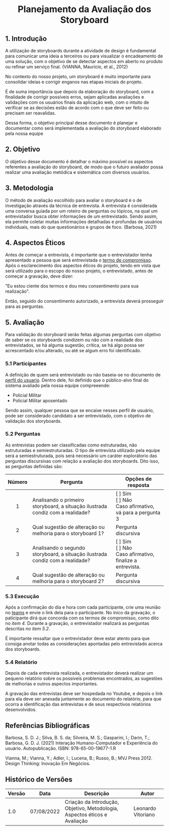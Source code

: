 # <center> Planejamento da Avaliação dos Storyboard


## 1. Introdução

A utilização de storyboards durante a atividade de design é fundamental para comunicar uma ideia a terceiros ou para visualizar o encadeamento de uma solução, com o objetivo de se detectar aspectos em aberto no produto ou refinar um serviço final. (VIANNA, Maurício, et al., 2012)

No contexto do nosso projeto, um storyboard é muito importante para consolidar ideias e corrigir enganos nas etapas iniciais do projeto.

É de suma importância que depois da elaboração do storyboard, com a finalidade de corrigir possíveis erros, 
sejam aplicadas avaliações e validações com os usuários finais da aplicação web, com o intuito de verificar se as decisões estão de acordo com o que deve ser feito ou precisam ser reavalidas.

Dessa forma, o objetivo principal desse documento é planejar e documentar como será implementada a avaliação do storyboard elaborado pela nossa equipe


## 2. Objetivo

O objetivo desse documento é detalhar o máximo possível os aspectos referentes a avaliação do storyboard, de modo que o futuro avaliador possa realizar uma avaliação metódica e sistemática com diversos usuários.

## 3. Metodologia

O método de avaliação escolhido para avaliar o storyboard é o de investigação através da técnica de entrevista.
A entrevista é considerada uma conversa guiada por um roteiro de perguntas ou tópicos, na qual um entrevistador busca obter informações de um entrevistado. Sendo assim, ela permite coletar muitas informações detalhadas e profundas de usuários individuais, mais do que questionários e grupos de foco. (Barbosa, 2021)

## 4. Aspectos Éticos 

Antes de começar a entrevista, é importante que o entrevistador tenha apresentado a pessoa que será entrevistada o <a href="https://interacao-humano-computador.github.io/2022.1-PMDF/#/analise_de_requisitos/aspectos_eticos">termo de compromisso</a>. Após o esclarecimento dos aspectos éticos do projeto, tendo em vista que será utilizado para o escopo do nosso projeto, o entrevistado, antes de começar a gravação, deve dizer:

"Eu estou ciente dos termos e dou meu consentimento para sua realização".

Então, seguido do consentimento autorizado, a entrevista deverá prosseguir para as perguntas.

## 5. Avaliação

Para validação do storyboard serão feitas algumas perguntas com objetivo de saber se os storyboards condizem ou não com a realidade dos entrevistados, se há alguma sugestão, crítica, se há algo possa ser acrescentado e/ou alterado, ou até se algum erro foi identificado.

### 5.1 Participantes

A definição de quem será entrevistado ou não baseia-se no documento de <a href="https://interacao-humano-computador.github.io/2022.1-PMDF/#/analise_de_requisitos/perfil_do_usuario">perfil do usuario</a>. Dentro dele, foi definido que o público-alvo final do sistema avaliado pela nossa equipe compreeende:

- Policial Militar
- Policial Militar aposentado

Sendo assim, qualquer pessoa que se encaixe nesses perfil de usuário, pode ser considerado candidato a ser entrevistado, com o objetivo de validação dos storyboards.

### 5.2 Perguntas

As entrevistas podem ser classificadas como estruturadas, não estruturadas e semiestruturadas. O tipo de entrevista utilizado pela equipe será a semiestruturada, pois será necessário um caráter explorátorio das perguntas discursivas com relação a avaliação dos storyboards. Dito isso, as perguntas definidas são:

| Número | <center>Pergunta | <center>Opções de resposta |
|:---:|:----------|:-------------------|
| 1 | Analisando o primeiro storyboard, a situação ilustrada condiz com a realidade? | [ ] Sim<br>[ ] Não<br> Caso afirmativo, vá para a pergunta 3 |
| 2 | Qual sugestão de alteração ou melhoria para o storyboard 1? | Pergunta discursiva |
| 3 | Analisando o segundo storyboard,  a situação ilustrada condiz com a realidade? | [ ] Sim<br>[ ] Não<br>  Caso afirmativo, finalize a entrevista. |
| 4 | Qual sugestão de alteração ou melhoria para o storyboard 2? | Pergunta discursiva |

### 5.3 Execução

Após a confirmação do dia e hora com cada participante, crie uma reunião no [teams](https://www.microsoft.com/pt-br/microsoft-teams/group-chat-software) e envie o link dela para o participante. No ínico da gravação, o paticipante dirá que concorda com os termos de compromisso, como dito no *item 4*. Durante a gravação, o entrevistador realizará as perguntas descritas no *item 5.2*. 

É importante ressaltar que o entrevistador deve estar atento para que consiga anotar todas as considerações apontadas pelo entrevistado acerca dos storyboards. 

### 5.4 Relatório

Depois de cada entrevista realizada, o entrevistador deverá realizar um pequeno relatório sobre os possíveis problemas encontrados, as sugestões de melhorias e outros aspectos importantes.

A gravação das entrevistas deve ser hospedada no Youtube, e depois o link para ela deve ser anexada juntamente ao documento do relatório, para que ocorra a identificação das entrevistas e de seus respectivos relatórios desenvolvidos. 


## Referências Bibliográficas

Barbosa, S. D. J.; Silva, B. S. da; Silveira, M. S.; Gasparini, I.; Darin, T.; Barbosa, G. D. J. (2021)
Interação Humano-Computador e Experiência do usuário. Autopublicação. ISBN: 978-65-00-19677-1.R

Vianna, M.; Vianna, Y.; Adler, I.; Lucena, B.; Russo, B.; MVJ Press 2012. Design Thinking: Inovação Em Negócios.

## Histórico de Versões

| Versão | Data        | Descrição                                                                  | Autor                       |
|--------|-------------|----------------------------------------------------------------------------|-----------------------------|
| 1.0    | 07/08/2022  | Criação da Introdução, Objetivo, Metodologia, Aspectos éticos e Avaliação  | Leonardo Vitoriano          |


